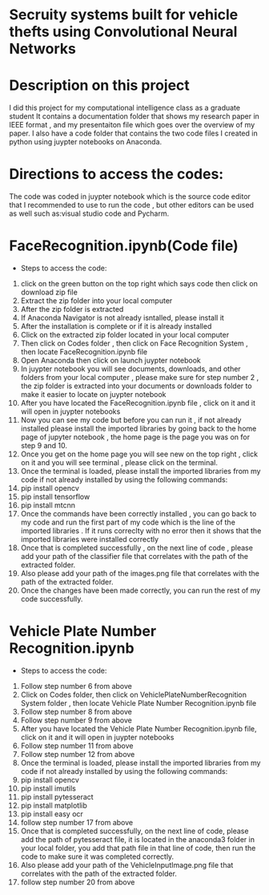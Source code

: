 # Secruity systems built for vehicle thefts using Convolutional Neural Networks

# Description on this project 
I did this project for my computational intelligence class as a graduate student 
It contains a documentation folder that shows my research paper in IEEE format , and my presentaiton file  which goes over the overview of my paper. I also have a code folder that contains the two code files I created in python using juypter notebooks on Anaconda. 

# Directions to access the codes:
The code was coded in juypter notebook which is the source code editor that I recommended to use to run the code , but other editors can be used as well such as:visual studio code and Pycharm.

# FaceRecognition.ipynb(Code file)
* Steps to access the code:
1. click on the green button on the top right which says code then click on download zip file 
2. Extract the zip folder into your local computer
3. After the zip folder is extracted 
4. If Anaconda Navigator is not already isntalled, please install it 
5. After the installation is complete or if it is already installed 
6. Click on the extracted zip folder located in your local computer 
7. Then click on Codes folder , then click on Face Recognition System , then locate FaceRecognition.ipynb file 
8. Open Anaconda then click on launch juypter notebook 
9. In juypter notebook you will see documents, downloads, and other folders from your local computer , please make sure for step number 2 , the zip folder is extracted into your documents or downloads folder to make it easier to locate on juypter notebook 
10. After you have located the FaceRecognition.ipynb file , click on it and it will open in juypter notebooks 
11. Now you can see my code but before you can run it , if not already installed please install the imported libraries by going back to the home page of jupyter notebook , the home page is the page you was on for step 9 and 10. 
12. Once you get on the home page you will see new on the top right , click on it and you will see terminal , please click on the terminal. 
13. Once the terminal is loaded, please install the imported libraries from my code if not already installed by using the following  commands: 
14. pip install opencv
15. pip install tensorflow 
16. pip install mtcnn 
17. Once the commands have been correctly installed , you can go back to my code and run the first part of my code which is the line of the imported libraries . If it runs correclty with no error then it shows that the imported libraries were installed correctly 
18. Once that is completed successfully , on the next line of code , please add your path of the classifier file that correlates with the path of the extracted folder. 
19. Also please add your path of the images.png file that correlates with the path of the extracted folder. 
20. Once the changes have been made correctly, you can run the rest of my code successfully. 

# Vehicle Plate Number Recognition.ipynb 
* Steps to access the code:
1. Follow step number 6 from above
2. Click on Codes folder, then click on VehiclePlateNumberRecognition System folder , then locate Vehicle Plate Number Recognition.ipynb file 
3. Follow step number 8 from above
4. Follow step number 9 from above
5. After you have located the Vehicle Plate Number Recognition.ipynb file, click on it and it will open in juypter notebooks 
6. Follow step number 11 from above
7. Follow step number 12 from above 
8. Once the terminal is loaded, please install the imported libraries from my code if not already installed by using the following commands: 
9. pip install opencv
10. pip install imutils
11. pip install pytesseract
12. pip install matplotlib
13. pip install easy ocr
14. follow step number 17 from above
15. Once that is completed successfully, on the next line of code, please add the path of pytesseract file, it is located in the anaconda3 folder in your local folder, you add that path file in that line of code, then run the code to make sure it was completed correctly. 
16.  Also please add your path of the VehicleInputImage.png file that correlates with the path of the extracted folder. 
17.  follow step number 20 from above
